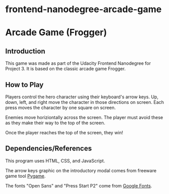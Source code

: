frontend-nanodegree-arcade-game
===============================

# Arcade Game (Frogger)

## Introduction

This game was made as part of the Udacity Frontend Nanodegree for Project 3. It is based on the classic arcade game Frogger.

## How to Play

Players control the hero character using their keyboard's arrow keys. Up, down, left, and right move the character in those directions on screen. Each press moves the character by one square on screen.

Enemies move horiziontally across the screen. The player must avoid these as they make their way to the top of the screen.

Once the player reaches the top of the screen, they win!

## Dependencies/References

This program uses HTML, CSS, and JavaScript. 

The arrow keys graphic on the introductory modal comes from freeware game tool [Pygame](https://www.pygame.org/news).

The fonts "Open Sans" and "Press Start P2" come from [Google Fonts](https://fonts.google.com/). 
